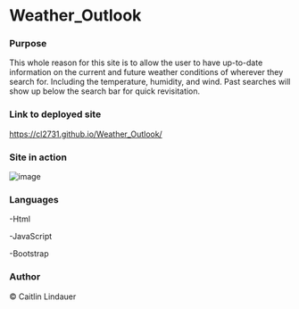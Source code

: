 # Weather_Outlook

### Purpose
This whole reason for this site is to allow the user to have up-to-date information on the current and future weather conditions of wherever they search for. Including the temperature, humidity, and wind. Past searches will show up below the search bar for quick revisitation.

### Link to deployed site 
https://cl2731.github.io/Weather_Outlook/

### Site in action
![image](https://user-images.githubusercontent.com/100871996/162870701-795e9c42-c272-43d5-a554-5db7890ee80e.png)

### Languages
-Html

-JavaScript

-Bootstrap

### Author
© Caitlin Lindauer
